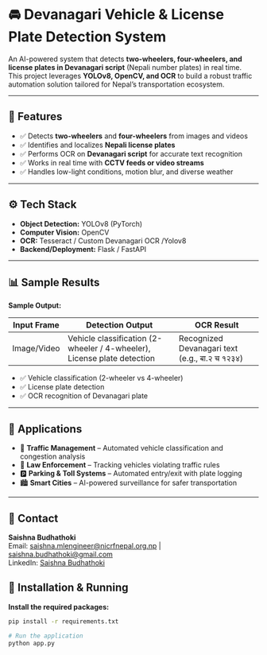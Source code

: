 # 🚘 Devanagari Vehicle & License Plate Detection System  

An AI-powered system that detects **two-wheelers, four-wheelers, and license plates in Devanagari script** (Nepali number plates) in real time.  
This project leverages **YOLOv8, OpenCV, and OCR** to build a robust traffic automation solution tailored for Nepal’s transportation ecosystem.  

---

## 🔑 Features  
- ✅ Detects **two-wheelers** and **four-wheelers** from images and videos  
- ✅ Identifies and localizes **Nepali license plates**  
- ✅ Performs OCR on **Devanagari script** for accurate text recognition  
- ✅ Works in real time with **CCTV feeds or video streams**  
- ✅ Handles low-light conditions, motion blur, and diverse weather  

---

## ⚙️ Tech Stack  
- **Object Detection:** YOLOv8 (PyTorch)  
- **Computer Vision:** OpenCV  
- **OCR:** Tesseract / Custom Devanagari OCR  /Yolov8
- **Backend/Deployment:** Flask / FastAPI  

---
## 📊 Sample Results

**Sample Output:**

| Input Frame   | Detection Output                                         | OCR Result                               |
|---------------|----------------------------------------------------------|-----------------------------------------|
| Image/Video   | Vehicle classification (2-wheeler / 4-wheeler), License plate detection | Recognized Devanagari text (e.g., बा.२ च १२३४) |

- ✅ Vehicle classification (2-wheeler vs 4-wheeler)  
- ✅ License plate detection  
- ✅ OCR recognition of Devanagari plate

---

## 📌 Applications
- 🚦 **Traffic Management** – Automated vehicle classification and congestion analysis  
- 👮 **Law Enforcement** – Tracking vehicles violating traffic rules  
- 🅿️ **Parking & Toll Systems** – Automated entry/exit with plate logging  
- 🏙️ **Smart Cities** – AI-powered surveillance for safer transportation

---

## 📧 Contact

**Saishna Budhathoki**  
Email: saishna.mlengineer@nicrfnepal.org.np | saishna.budhathoki@gmail.com  
LinkedIn: [Saishna Budhathoki](https://www.linkedin.com/in/saishna-budhathoki)  





## 🚀 Installation & Running

**Install the required packages:**
```bash
pip install -r requirements.txt

# Run the application
python app.py